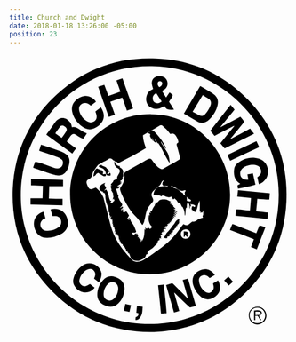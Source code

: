 ```yaml
---
title: Church and Dwight
date: 2018-01-18 13:26:00 -05:00
position: 23
---
```


<svg version="1.1" id="Layer_1" xmlns="http://www.w3.org/2000/svg" xmlns:xlink="http://www.w3.org/1999/xlink" x="0px" y="0px"
	 viewBox="0 0 163.6 164" style="enable-background:new 0 0 163.6 164;" xml:space="preserve">
<g>
	<path d="M138.8,26C124.2,11.2,106.3,3.3,85.7,2.5c-23.6-1-44.1,7-60.8,23.8C10.5,40.7,2.9,58.5,2,78.8
		c-0.9,23.3,6.8,43.5,23.3,60.1c15.6,15.7,34.7,23.2,57,23.6c21.8-0.4,40.8-8,56.4-23.7c14.5-14.5,22.3-32.2,23.2-52.7
		C163,62.9,155.2,42.6,138.8,26z M82,157.8c-42.2,0-75.4-34.6-75.3-75.4C6.7,40.5,41,6.3,83.4,7c41.5,0.7,74.3,35.3,74,75.4
		C157.5,124.7,122.8,157.8,82,157.8z"/>
</g>
<path d="M139.9,152.6c0-2.8,2.3-5,5.3-4.9c2.7,0,5,2.3,5,5.2c0,2.8-2.3,5.1-5.3,5.2C142.1,158,139.8,155.6,139.9,152.6z
	 M149.5,152.9c0.1-2.4-1.9-4.6-4.3-4.7c-2.7-0.1-4.7,1.8-4.8,4.3c-0.1,2.5,1.8,4.7,4.3,4.8C147.3,157.5,149.5,155.5,149.5,152.9z"/>
<path d="M77.9,147.7c-0.1,0.9-0.1,1.8-0.2,2.7c-0.1,1.2-0.4,2.3-1.1,3.3c-0.7,1.2-1.8,1.8-2.9,1.7c0-0.5,0.1-1,0.1-1.6
	c1.1-0.4,1.8-1.1,1.7-2.3c-0.4-0.1-0.8-0.2-1.3-0.3c0.1-1.3,0.2-2.5,0.4-3.9C75.7,147.4,76.7,147.5,77.9,147.7z"/>
<path d="M71.1,146.7c-0.3,1.3-0.6,2.6-0.9,4c-1.1-0.2-2.1-0.4-3.3-0.7c0.3-1.3,0.6-2.6,0.9-4C68.9,146.3,69.9,146.5,71.1,146.7z"/>
<path d="M53.7,130.1c-0.1,0.5-0.3,1-0.5,1.5c-0.2,0.6-0.5,1.1-0.9,1.8c-1-0.8-1.9-1.5-2.8-2.2c0.2-0.5,0.3-0.9,0.5-1.3
	c0.5-1.3,0.2-2.4-0.7-3.4c-0.9-1-2-1.1-3.3-0.7c-0.4,0.1-0.8,0.3-1.1,0.5c-1.9,1.3-3.3,3.1-3.9,5.4c-0.2,0.9-0.2,1.9,0.5,2.7
	c1.1,1.4,2.5,1.7,4,0.9c0.5-0.3,1-0.6,1.6-0.9c0.9,0.7,1.8,1.4,2.7,2.1c-0.1,0.2-0.3,0.4-0.4,0.6c-1.9,2.1-4.7,2.8-7.3,1.8
	c-1.7-0.6-3-1.7-3.9-3.2c-1-1.5-1.2-3.2-0.6-5c0.9-2.9,2.6-5.3,5.1-7.1c4.2-3,10.3-0.5,11.2,4.6C53.9,128.6,53.8,129.4,53.7,130.1z"
	/>
<path d="M67.1,135.4c-0.6-2.9-2.7-4.2-5.2-5.1c-2.8-1-5.2-0.3-7.2,1.9c-2.1,2.3-3.2,5.1-3.3,8.2c-0.1,2.6,1,4.5,3.1,5.8
	c0.9,0.5,1.8,0.9,2.8,1.2c2.5,0.7,4.7,0.1,6.5-1.8c1.6-1.6,2.6-3.5,3.1-5.6C67.3,138.4,67.5,136.9,67.1,135.4z M61.1,143
	c-0.9,0.8-1.9,1.3-3.2,1c-1.6-0.4-2.7-1.5-2.8-3.2c-0.1-2.5,0.7-4.6,2.5-6.4c0.9-0.8,1.9-1.3,3.2-1.1c1.5,0.2,2.6,1.5,2.8,3.2
	c0,0.3,0,0.5,0,1C63.4,139.6,62.7,141.5,61.1,143z"/>
<path d="M91.9,151.4c-1.1,0.1-2.1,0.2-3.3,0.3c-0.5-5.5-1.1-11-1.7-16.6c1.1-0.1,2.1-0.2,3.3-0.4C90.9,140.4,91.5,145.8,91.9,151.4z
	"/>
<path d="M96.4,139.4c0,0-0.1,0.1-0.1,0.1c1,3.5,2,7,3,10.6c-1,0.3-2,0.6-3.1,0.9c-1.5-5.3-3.1-10.6-4.6-16c1.2-0.3,2.3-0.7,3.4-1
	c0.2,0,0.6,0.2,0.8,0.4c2.1,2,4.1,4.1,6.1,6.1c0.7,0.7,1.5,1.5,2.2,2.2c0,0,0.1-0.1,0.2-0.1c-0.5-1.8-1-3.5-1.5-5.3
	c-0.5-1.7-1-3.5-1.5-5.3c1.1-0.3,2.1-0.5,3.1-0.8c1.5,5.4,3.1,10.7,4.6,16c-1.2,0.3-2.3,0.6-3.5,0.9
	C102.4,145.3,99.4,142.3,96.4,139.4z"/>
<path d="M119.2,142.4c-3,1.7-5.8,1.1-8.2-1.4c-1.7-1.8-3-3.9-3.7-6.4c-0.8-3.4,0.4-6.3,3.5-7.9c3.4-1.7,6.1-1.2,8.6,1.5
	c0.2,0.2,0.4,0.5,0.7,0.9c-1.1,0.6-2,1.2-3,1.8c-0.4-0.3-0.7-0.6-1-0.9c-1.1-0.9-2.3-1.1-3.6-0.5c-1.3,0.6-1.8,1.6-1.7,2.9
	c0.2,2.8,1.5,5,3.8,6.6c1.2,0.7,2.4,0.8,3.5-0.1c1.2-0.9,1.5-2,1.2-3.5c-0.1-0.4-0.2-0.8-0.3-1.3c1-0.6,2-1.2,3-1.8
	C124.2,136.7,123.3,140.2,119.2,142.4z"/>
<path d="M130.7,133.1c-0.8,0.7-1.6,1.4-2.5,2.2c-0.9-1-1.8-2-2.7-3c0.8-0.7,1.6-1.5,2.5-2.2C128.9,131.1,129.8,132.1,130.7,133.1z"
	/>
<path d="M149.6,101.2c-1.7,4.3-3.3,8.5-5,12.9c-1.2-0.5-2.3-1-3.4-1.4c0.6-1.5,1.1-3,1.7-4.5c-4.7-1.9-9.3-3.7-14-5.5
	c0.5-1.2,0.9-2.3,1.4-3.4c0.5,0.1,1,0.2,1.4,0.4c3.4,1.3,6.7,2.7,10.1,4c0.8,0.3,1.7,0.6,2.5,1c0.6-1.5,1.2-3,1.9-4.6
	C147.3,100.4,148.4,100.8,149.6,101.2z"/>
<path d="M144.9,84.6c-0.2,2.4-0.4,4.8-0.7,7.3c2.4,0.2,4.6,0.5,7,0.7c-0.1,1.2-0.3,2.4-0.4,3.7c-6.3-0.6-12.5-1.2-18.7-1.8
	c0.1-0.7,0.1-1.4,0.2-2c0-0.5,0.1-1.1,0.2-1.7c2.7-0.2,5.3,0.6,8.1,0.6c0.2-2.4,0.4-4.8,0.6-7.3c-2.6-0.3-5.3-0.5-8-0.8
	c0.1-1.2,0.3-2.4,0.4-3.8c6.2,0.6,12.4,1.2,18.6,1.8c-0.1,1.3-0.2,2.4-0.3,3.7C149.6,85,147.3,84.8,144.9,84.6z"/>
<path d="M148.1,74.8c-0.6,0.5-1.4,0.8-2.3,1.2c-0.3-1.4-0.6-2.7-0.9-4c0.3-0.2,0.6-0.5,0.8-0.7c2.6-1.7,1.3-5.4-0.8-6.1
	c-1.3-0.5-2.7-0.6-4-0.4c-1.5,0.2-3,0.7-4.2,1.6c-1.2,0.9-1.9,2.1-1.8,3.6c0.1,2.1,1.7,3.6,4.8,3.4c-0.2-1-0.4-2-0.6-3.1
	c1.1-0.2,2.1-0.4,3.2-0.7c0.5,2.2,1,4.4,1.5,6.7c-3.4,1.1-6.8,1.7-10.2,2.3c-0.1-0.7-0.2-1.3-0.3-1.9c0.5-0.3,1-0.6,1.6-0.9
	c-0.2-0.2-0.4-0.4-0.6-0.5c-1.9-1.2-2.7-3-3-5.1c-0.1-0.9-0.1-1.8,0-2.6c0.1-1.5,0.8-2.9,2-3.8c3.7-2.9,7.9-4,12.5-2.7
	c3,0.9,4.7,3.1,5.3,6.2C151.4,70.3,150.6,72.9,148.1,74.8z"/>
<path d="M146,54.4c-5.6,2.6-11.2,5.2-17,7.9c-0.5-1.1-1-2.2-1.6-3.4c5.7-2.7,11.3-5.3,17-8C145,52.1,145.5,53.2,146,54.4z"/>
<path d="M143,46.5c-5.8,2.9-11.4,5.8-17.2,8.6c-0.9-1-1.7-2-2.5-3c2.7-3.4,5.4-6.7,8.1-10c0,0-0.1-0.1-0.1-0.2
	c-3.8,1.9-7.5,3.9-11.4,5.9c-0.8-1-1.6-2-2.5-3c4-5.1,7.9-10.1,11.9-15.2c0.8,1,1.6,1.9,2.3,2.9c-1.5,1.7-2.8,3.4-4.2,5.1
	c-1.4,1.7-2.7,3.3-4.1,5c0,0,0.1,0.1,0.1,0.1c3.8-2,7.7-4,11.6-6.1c0.8,0.9,1.5,1.9,2.3,2.9c-2.8,3.4-5.5,6.8-8.2,10.1
	c0,0,0,0.1,0.1,0.1c3.8-2,7.6-4.1,11.5-6.2C141.4,44.6,142.2,45.5,143,46.5z"/>
<path d="M118.8,23c-2.2-1.4-4.4-2.7-6.6-4c-0.2-0.1-0.4-0.2-0.7-0.3c-3.2,5.3-6.3,10.7-9.5,16c0.1,0.1,0.2,0.2,0.3,0.3
	c2.7,1.6,5.4,3.2,8.1,4.7c0.5,0.3,1,0.3,1.6,0.4c1.9,0.2,3.4-0.6,4.8-1.9c2.3-2.2,4-4.9,4.8-8C122.4,27,121.5,24.8,118.8,23z
	 M117.6,29.8c-0.7,2-1.8,3.8-3.3,5.4c-0.9,0.9-2.1,1.2-3.2,0.6c-1.3-0.6-2.6-1.4-4-2.1c2-3.3,3.9-6.5,5.9-9.8
	c1.2,0.8,2.4,1.4,3.5,2.2C117.7,26.9,118.1,28.2,117.6,29.8z"/>
<path d="M93.3,27.8c0.8-1.3,1.8-2.4,2.2-3.9c-0.6-0.5-1.2-1-1.9-1.5c-0.7,1-1.3,1.9-2,2.9c-0.9-1.3-1.6-2.5-2.4-3.8
	c0.5-0.3,0.9-0.5,1.2-0.7c1.5-1,2.2-2.4,2-4.2c-0.2-1.8-1.2-3-2.9-3.5c-0.5-0.2-1-0.2-1.5-0.3c-2.9-0.2-5.2,1.7-4.7,4.8
	c0.1,0.9,0.5,1.8,0.7,2.8c-0.1,0-0.3,0.1-0.4,0.2c-2,0.8-3,2.2-3.5,4.2c-0.7,3,0.7,5.8,3.4,6.8c1.9,0.8,3.9,0.6,5.7-0.5
	c0.4-0.3,0.9-0.5,1.4-0.8c0.2,0.4,0.3,0.7,0.5,0.9c0.3,0.3,0.6,0.8,1,0.9c1.2,0.4,2.6,0.5,4.1,0.4C95.3,30.8,94.3,29.3,93.3,27.8z
	 M85.4,28.5c-1.1-0.4-1.6-1.4-1.6-2.6c-0.1-1.5,0.8-2.4,2-3.2c1.1,1.7,2.1,3.3,3.2,5C87.9,28.7,86.7,28.9,85.4,28.5z M87.6,19.3
	c-0.7-0.8-1.1-1.6-0.9-2.5c0.2-0.8,0.8-1.1,1.6-1c0.7,0.1,1.2,0.8,1,1.5C89.2,18.3,88.6,18.9,87.6,19.3z"/>
<path d="M72.3,31.8c-1.3,0.4-2.4,0.8-3.6,1.2c-0.9-2.6-1.8-5.1-2.7-7.6c-2.3,0.8-4.7,1.6-7,2.4c0.9,2.6,1.8,5.1,2.7,7.7
	c-1.2,0.4-2.3,0.8-3.6,1.2C56,30.9,54,25,51.9,19.1c1.2-0.4,2.3-0.8,3.6-1.2c0.8,2.2,1.6,4.3,2.4,6.5c2.3-0.8,4.6-1.6,7-2.5
	c-0.8-2.2-1.5-4.4-2.3-6.6c1.2-0.4,2.3-0.8,3.5-1.2C68.1,20,70.3,25.8,72.3,31.8z"/>
<path d="M51.4,42.4c-2.9,2.1-6,2.1-8.9-0.1c-2.9-2.3-5.1-5.1-5.8-8.8c-0.4-2.1,0-4.1,1.5-5.8c1.5-1.7,3.3-2.9,5.6-3.2
	c2.4-0.4,5.6,1.1,6.8,3.3c-1,0.8-2,1.5-3,2.3c-0.6-0.4-1.1-0.8-1.6-1.1c-2.1-1.1-4.7,0-5.2,2.2c-0.1,0.7-0.1,1.4,0.1,2.1
	c0.7,2.6,2.2,4.7,4.6,6c0.9,0.5,1.8,0.8,2.8,0.5c2.1-0.5,3.1-2.1,2.6-4.2c-0.1-0.7-0.4-1.3-0.6-2.1c1.1-0.8,2.1-1.6,3.2-2.4
	C56.2,35.3,55.8,39.2,51.4,42.4z"/>
<path d="M44.8,46.1c-1.5-0.5-2.6-1.4-3.9-2.2c-1.3-0.9-2.7-1.6-4.3-1.1c-0.4-1.8-0.6-2.3-1.2-3.1c-2.5-3.2-6.3-3.2-8.6,0.1
	c-1.3,1.9-2.6,3.7-4,5.6c-0.4,0.5-0.8,1.1-1.2,1.7c5.1,3.7,10.1,7.3,15.2,11c0.7-1,1.4-2,2.2-3c-1.9-1.4-3.7-2.7-5.4-4
	c0-0.2,0-0.2,0.1-0.3c0.7-1,1.3-1.9,2-2.9c1-1.4,1.9-1.6,3.4-0.7c0.8,0.5,1.5,1.1,2.3,1.5c0.5,0.3,1.2,0.5,1.7,0.8
	c0.8-1.1,1.5-2.1,2.2-3.2C45.1,46.3,45,46.2,44.8,46.1z M33.3,45c-0.8,1.3-1.7,2.5-2.7,3.9c-1.3-0.9-2.5-1.7-3.7-2.6
	c0.2-0.4,0.4-0.7,0.6-1c0.7-0.9,1.3-1.9,2-2.8c0.8-0.9,1.6-1,2.6-0.4c0.2,0.1,0.5,0.3,0.7,0.5C33.6,43.3,33.8,44.1,33.3,45z"/>
<path d="M35,64.1c-0.2,1-0.5,2.1-1,3.1c-1.4,3.1-3.8,4.3-7.1,3.5c-2-0.5-3.9-1.2-5.8-1.8c-2-0.7-4-1.4-6-2.1
	c-0.4-0.1-0.7-0.3-1.2-0.5c0.4-1.2,0.8-2.3,1.2-3.4c1.4,0.1,2.6,0.6,3.9,1c2.4,0.9,4.7,1.7,7.1,2.6c1,0.3,2,0.4,3,0.1
	c1.2-0.3,1.8-1.1,2.1-2.2c0.3-1.1,0.2-2.2-0.7-2.9c-0.8-0.6-1.6-1.1-2.5-1.4c-3.3-1.2-6.6-2.3-9.9-3.4c-0.2-0.1-0.4-0.1-0.7-0.2
	c0.4-1.2,0.7-2.3,1.1-3.6c0.9,0.3,1.7,0.5,2.6,0.8c2.9,1,5.8,2,8.7,3c0.8,0.3,1.6,0.7,2.3,1.1C34.6,59.2,35.6,61.2,35,64.1z"/>
<path d="M23.3,77.1c-0.1,2.4-0.1,4.8-0.2,7.3c2.6,0.1,5.3,0.2,8,0.2v3.8c-6.3-0.2-12.5-0.4-18.7-0.5v-3.7h7c0.1-2.4,0.1-4.8,0.2-7.3
	c-2.4-0.1-4.6-0.2-6.9-0.2v-3.8c6.3,0.2,12.5,0.4,18.7,0.6v3.7H23.3z"/>
<path d="M34,100.6c-0.6,2.1-2,3.6-3.9,4.6c-2.5,1.4-5.2,2.1-8,2.2c-3.5,0-5.8-1.6-7.1-4.9c-0.5-1.4-0.8-2.9-0.6-4.4
	c0.3-2.7,2.7-5.4,5.6-6c0.4,1.3,0.7,2.5,1.1,3.8c-0.3,0.1-0.5,0.2-0.7,0.3c-1.6,0.8-2.5,2.4-2.2,4c0.3,1.7,1.6,2.9,3.4,3
	c2.6,0.2,5-0.5,7.1-2c0.9-0.6,1.5-1.5,1.6-2.6c0.3-2.1-1.2-3.9-3.2-4c-0.6,0-1.2,0-1.9,0c-0.4-1.3-0.7-2.6-1.1-3.9
	c2.5-0.5,4.8-0.4,6.9,1.1C33.5,93.6,34.8,97.6,34,100.6z"/>
<path d="M145.1,153c-0.5,0-0.9,0-1.4,0c0,0.9,0,1.7,0,2.5c-0.5,0.1-0.7,0-0.7-0.4c0-1.7,0-3.4,0-5.2c1.4-0.2,2.6-0.3,3.8,0.2
	c0.5,0.2,0.7,0.7,0.7,1.2c0,0.5-0.2,1-0.7,1.2c-0.3,0.1-0.6,0.3-1,0.5c0.5,0.8,0.9,1.6,1.4,2.4c-0.5,0.2-0.7,0-0.9-0.3
	C146,154.5,145.6,153.7,145.1,153z M143.8,152.6c0.9-0.1,1.6-0.1,2.3-0.2c0.5-0.1,0.8-0.4,0.8-0.9c0-0.5-0.3-0.9-0.8-0.9
	c-0.8-0.1-1.5-0.1-2.3-0.1C143.8,151.1,143.8,151.8,143.8,152.6z"/>
<path d="M86.8,51.7c0,0.2,0,0.4,0,0.6c0,0-0.1,0-0.1,0c-0.5-0.8-0.9-1.6-1.4-2.4c-0.1,0-0.1,0.1-0.2,0.1c0.2,0.5,0.4,1,0.7,1.7
	c-0.9-0.1-1.3-0.5-1.6-1.2c-0.2-0.5-0.5-1-0.8-1.5C83.4,49,83.3,49,83.2,49c0.4,0.7,0.7,1.4,1.1,2.1c-0.9-0.9-1.7-2-2.1-3.2
	c-0.1-0.2,0-0.5,0.2-0.7c-0.1-0.2-0.2-0.4-0.2-0.5c-0.4-0.2-0.8-0.4-1.1-0.6v-0.3c0.7-0.4,1.3-0.8,2-1.1c0.5-0.2,1-0.1,1.4,0.3
	c2.7,2.8,5.2,5.7,6.7,9.3c0.1,0.3,0.2,0.6,0.3,0.9c-0.1,0-0.1,0.1-0.2,0.1c-0.8-1.4-1.7-2.8-2.6-4.2c-0.1,0-0.1,0.1-0.2,0.1
	c0.2,0.4,0.3,0.7,0.5,1.1c1,1.5,1.9,3.1,2.9,4.5c1,1.4,1.3,3,1.6,4.7c0.1,0.7,0.2,1.5,0.2,2.2C91.1,60,89.5,55.5,86.8,51.7z"/>
<path d="M59.1,71c-0.5,0-1.2,0.1-1.7,0c-0.3-0.1-0.6-0.5-0.8-0.8c-0.2-0.4-0.3-0.9-0.4-1.3c-0.4-1.3-1.3-2.1-2.6-2.5
	c-0.4-0.1-0.7-0.2-1-0.4c-0.2-0.1-0.4-0.4-0.3-0.5c0-0.2,0.3-0.4,0.5-0.5c0.4-0.1,0.8-0.1,1.2-0.2c0,0.2,0.1,0.3,0.1,0.4
	c0.9,0.3,1.7,0.6,2.5,1c0,0-0.1,0.1-0.1,0.1c0.3,0.3,0.5,0.6,0.8,0.9c0.5,0.4,1,0.8,1.6,1.3c-0.8,0.4-1.6,0.6-1.7,1.6
	c0.4,0,0.7-0.1,1.1-0.1c0.1-0.2,0.2-0.5,0.3-0.7C59.2,69.6,59.3,70,59.1,71z"/>
<path d="M56.3,71.2c-0.2,0.2-0.8,0.2-1.2,0.1c-0.6-0.2-1.2-0.7-1.8-1c-0.5-0.3-0.9-0.6-1.4-0.9c-0.6,0.3-1.1,0.5-1.4,1.2
	c-0.2,0.4-0.9,0.7-1.4,0.9c0.1-0.8,0.1-1.6,0.5-2.2c0.4-1.6,0.5-1.7,1.5-2.5c0.6,0.2,1.1,0.4,1.7,0.7c0-0.1,0.1-0.1,0.1-0.2
	c0.1,0.2,0.2,0.3,0.3,0.5c0.2,0,0.4-0.1,0.4-0.1c1.3,0.5,1.3,1.4,1,2.5c0.6-0.1,1.1-0.2,1.8-0.2C56.4,70.4,56.5,71,56.3,71.2z"/>
<path d="M99.2,98.5c0,0.3-0.3,0.5-0.5,0.8c-0.2,0.2-0.5,0.4-1,0.8c0.2,0,0.4,0,0.7,0.1c-0.1,0.1-0.1,0.2-0.2,0.2
	c-0.2,0-0.4,0-0.7,0.1c0,0.3-0.1,0.6-0.1,1c-0.2,0.1-0.4,0.2-0.7,0.3c-0.1,0.8-0.6,1.2-1.3,1.4c0.1,0.2,0.2,0.4,0.3,0.6
	c-0.3,0.2-0.6,0.4-0.9,0.7c-0.1,0-0.3-0.1-0.7-0.2c0.2,0.3,0.4,0.5,0.6,0.9c-0.5-0.1-0.8-0.1-1.2-0.2c0.1,0.2,0.2,0.4,0.3,0.6
	c-0.4-0.1-0.7-0.1-1.1-0.2c0,0,0,0.1,0,0.1c0.3,0.2,0.7,0.4,1.2,0.7c-0.7,0.2-1.3,0.4-1.8,0.5c0.1,0.2,0.2,0.3,0.3,0.5
	c-0.2,0.6-1.4,0.5-2,0c0.3-0.6,0.7-1.1,0.9-1.6c0.3-0.7,0.7-1.3,1.3-1.8c0.7-0.6,1.2-1.4,1.8-2.1c0.3-0.4,0.7-0.8,0.9-1.3
	c0.3-0.3,0.5-0.6,0.8-0.9c0.3-0.3,0.5-0.7,0.7-1.1c0.6-1,1.3-1.8,2.5-2.1C99.2,96.9,99.2,97.7,99.2,98.5z"/>
<path d="M105.6,88.5c0,0.7,0,1.4-0.1,2c-0.5-1.2,0-2.7-0.8-3.9c-0.9,0.5-1,0.8-1,3.2c0,0-0.1,0-0.2-0.1c-0.2,0.2-0.4,0.5-0.4,0.7
	c-0.1,0.8-0.1,1.7-0.2,2.5c0,0.5-0.1,0.9-0.2,1.4c-0.1,0-0.2,0-0.2,0c-0.1-0.9,0-1.8-0.3-2.6c-0.2-0.9-0.7-1.6-1-2.5
	c-0.1,0-0.2,0.1-0.3,0.1c-0.4-0.9-0.8-1.7-1.2-2.5c-1,0.2-1.1,0.1-1.6-0.8c-0.1-0.2-0.3-0.5-0.5-0.7c-0.3-0.3-0.6-0.6-1-1
	c-0.3,0.2-0.6,0.4-0.9,0.6c-0.3-0.5-0.7-1.1-1-1.6c-1.6,0.8-2.9,0-4.3-0.5c-0.8-0.3-1.2-0.2-1.6,0.4c-0.7-0.8-1.6-0.7-2.5-0.7
	c-0.7,0-1.4,0-2.1-0.6c0.2-0.6,0.3-1.4,0.6-2c0.8-1.4,2-2.5,3.8-2.6c1.2-0.1,2.3-0.4,3.5,0c0.1,0.1,0.3,0,0.4,0
	c0.1,0,0.1-0.1,0.2-0.1c-0.2-0.1-0.4-0.2-0.6-0.4c0.5-0.1,1-0.2,1.6-0.3c0,0,0,0,0.1,0c0.9,1,1.9,1.6,3.3,2c1.4,0.4,2.4,1.4,3.5,2.3
	c0.2,0.2,0.4,0.2,0.8,0.4c0.1,0.9,0.9,1.3,1.8,1.5c0.4,0.1,0.5,0.3,0.5,0.7c0,0.8,0,1.5,0,2.3C105.4,86.2,105.5,87.3,105.6,88.5z"/>
<path d="M103.8,105.5c0.2,0.3,0.3,0.7,0.5,1.1c-1,0.4-1-0.6-1.6-0.9c0,0.3,0,0.6-0.1,0.8c-0.1,0.2-0.4,0.2-0.7,0.4v-3.3
	c0.5,0,1,0,1.5,0.1c1,0.2,1.2,0.7,0.7,1.5C104,105.3,103.9,105.4,103.8,105.5z"/>
<path d="M82.8,35.1C57,34.9,35.6,55.3,35.5,81.9c-0.1,25.8,20.9,46.8,46.6,46.8c25.9,0,46.8-20.8,46.9-46.5
	C129.1,57.1,109,35.3,82.8,35.1z M102.9,107.9c-1.6,0-2.8-1.3-2.7-2.9c0-1.5,1.3-2.7,3-2.7c1.5,0,2.6,1.2,2.6,2.8
	C105.8,106.8,104.6,107.9,102.9,107.9z M114,93.3c-0.3,0.7-1.7,0.9-0.8,2.2c-0.5,0.2-1,0.3-1.5,0.5c-0.6,0.2-1.2,0.3-1.6,0.7
	c-1,0.9-2.1,1.4-3.2,1.2c-0.9,0.7-1.6,1.4-2.4,1.8c-0.9,0.5-1.8,0.2-2.8-0.4c-0.3,0.4-0.6,0.7-0.8,1c-1.3,1.8-2.5,3.6-3.9,5.2
	c-3.3,3.9-7.2,7.1-11.4,10c-2.1,1.5-4.2,2.9-6.3,4.3c-1.5,1-3.1,1.7-5,1.6c-1-0.1-1.9-0.3-2.6-1.1c-1.3-1.4-2.7-2.8-3.9-4.3
	c-2.7-3.3-5.1-6.8-6.8-10.7c-1.3-3.2-2.2-6.5-3-9.8c-1-3.8-1.9-7.5-2.9-11.3c0-0.1-0.1-0.2-0.1-0.3c-0.9-2.4-2.6-4.2-4.5-5.9
	c-0.7,0.3-1.2,0.5-1.9,0.8c-1,0.4-1.8,0.2-2.3-0.7c-0.5-0.8-0.9-1.7-1.1-2.6c-0.3-0.9,0.1-1.8,0.9-2.2c1.6-0.8,2.4-1.9,2.6-3.7
	c0.1-0.8,0.7-1.5,1.2-2.2c0.6-0.9,1.2-1.8,1.9-2.6c0.3-0.3,0.8-0.5,1.2-0.7c0.5-0.3,1-0.5,1.4-0.8c0.2-0.1,0.4-0.3,0.6-0.4
	c1.1-0.4,2.1-0.9,3-1.6c0.8-0.6,1.8-0.3,2.5,0.5c0.2,0.3,0.7,0.3,1.1,0.5c-0.4,0.8-0.3,1.7,0,2.6c0.4,0.9,1.1,1.4,2,1.9
	c1,0.5,1.2,1.6,0.7,2.6c-0.4,0.6-0.7,1.3-1.1,1.9c-0.1,0.2-0.2,0.5-0.2,0.7c0.1,0.7-0.3,1.1-0.9,1.3c-0.3,0.1-0.6,0.2-0.9,0.4
	c-0.2,0.1-0.4,0.2-0.4,0.3c-0.1,1.1-1.5,1.4-1.5,2.6c0.2,0,0.4-0.1,0.6-0.1c0,0,0,0.1,0,0.1c-0.2,0.2-0.5,0.4-0.7,0.6
	c0,0.3,0.1,0.5,0.1,0.9c0,0,0.1,0.1,0.3,0.1c-0.1,0.1-0.1,0.2-0.2,0.4l0.4,0.4c-0.1,0.2-0.2,0.3-0.3,0.5c0.3,0.6,0.7,1.1,1,1.7
	c0.1,0.2,0.2,0.5,0.1,0.6c-0.3,0.6-0.1,0.9,0.3,1.2c-0.2,0.7-0.3,1.3-0.5,2c0.3-0.2,0.5-0.3,0.8-0.5c0,0.3,0,0.4-0.1,0.6
	c0.1,0,0.2,0.1,0.5,0.3c-0.6,0.6-1.1,1.1-1.6,1.6c-0.2,0.1-0.6,0-1,0c0.2-0.5,0.4-0.9,0.6-1.3c-0.3,0-0.5-0.1-0.8-0.1
	c0-0.1,0-0.2,0-0.3c-0.6-1.1-0.6-2.3-1-3.5c-0.2-0.5-0.4-1.1-0.6-1.6c-0.2-0.4-0.4-0.7-0.6-1.1c-0.4,0.3-0.7,0.4-1,0.6
	c0,0-0.1-0.1-0.1-0.1c0.4-0.4,0.7-0.8,1.1-1.2c-0.2-0.4-0.2-0.8-0.5-1.1c-0.5-0.7-0.8-1.3,0-2.1c-1.6,0.3-3.2,1.6-3.8,3
	c0.3-0.2,0.5-0.3,0.8-0.4c-0.2,0.3-0.4,0.7-0.6,1c0.4,0.4,0.6,0.8,1,1.1c0.3,0.2,0.8,0.4,1.3,0.5c0,0.1-0.1,0.3-0.1,0.6
	c0.2,0,0.3,0,0.6-0.1c0,0.1,0.1,0.2,0.1,0.4h0.5c0,0.3,0,0.5,0,0.8c0,0.2,0.2,0.4,0.2,0.6c0,0.6,0,1.2,0.1,1.7
	c0.1,0.8,0.3,1.6,0.5,2.5c0.1,0.3,0.3,0.7,0.4,1c0.1,0.3,0.2,0.5,0.3,0.8c0,0,0.2,0,0.4,0c0.1,1.2,0.2,2.5,0.3,3.7
	c0.1,0,0.2,0,0.4,0v1.8c0.1,0,0.2,0,0.5,0.1c-0.1,0.4-0.2,0.8-0.3,1.1c0,0,0,0,0.1,0.1c0.2-0.3,0.4-0.5,0.6-0.8
	c0.1,0,0.1,0.1,0.2,0.1c-0.2,0.5-0.3,1-0.6,1.7c0.3-0.2,0.4-0.4,0.7-0.6c0,0.4-0.1,0.7-0.1,1c0.2-0.1,0.4-0.2,0.6-0.3V98
	c0,0,0.1,0,0.2,0c-0.1,0.3-0.2,0.5-0.3,0.9c0.2,0,0.3,0.1,0.5,0.1c-0.1,0.2-0.1,0.5-0.2,0.8c0.1,0.1,0.2,0.1,0.4,0.2
	c-0.1,0.2-0.1,0.4-0.2,0.6c0.2,0.3,0.4,0.6,0.7,0.9c0.1,0,0.1-0.1,0.2-0.1c0,0.2-0.1,0.5-0.1,0.8c0.7,0.6,0,1.3,0.1,2
	c0.2-0.3,0.4-0.6,0.5-0.8c0.1,0,0.1,0,0.1,0c-0.1,0.6-0.2,1.2-0.3,1.8c0,0,0.1,0,0.1,0c0.1-0.2,0.3-0.4,0.5-0.7v1
	c0.2-0.2,0.4-0.4,0.7-0.6c0,0.4-0.1,0.7-0.1,1c0.3,0.1,0.5,0.3,0.8,0.4c0.1,0.8,0.2,1.5,0.3,2.2c0.1-0.1,0.2-0.1,0.4-0.2
	c0,0.3-0.1,0.6-0.1,1c0.2,0,0.3,0,0.5,0.1c0.1,0.5,0.3,1,0.4,1.4c0.4,0.2,0.7,0.3,1,0.5c0,0.3,0,0.6-0.1,0.9
	c0.2-0.1,0.4-0.1,0.7-0.2c0.1,0.3,0.2,0.6,0.3,0.9c0.1,0,0.3,0,0.4,0c0,0.3,0.1,0.5,0.1,0.8c0.9,0.3,0.2,1.1,0.6,1.7
	c0.1-0.1,0.2-0.3,0.3-0.4c0.1,0.2,0.2,0.4,0.2,0.6c0.2,0,0.3,0,0.5,0v0.9c0.2-0.1,0.4-0.2,0.5-0.2c0.8,1.1,0.7,2.5,1.8,3.5
	c1.2,1,2.5,1.2,3.9,1c0.9-0.2,1.8-0.7,2.7-1.1c0.8-0.4,1.4-1.2,1.6-2.1c0-0.2,0.1-0.3,0.2-0.5c0.3-0.1,0.5-0.1,0.8-0.2
	c0-0.3-0.1-0.5-0.1-0.8c0-0.2,0.1-0.5,0.2-0.6c0.4-0.4,0.9-0.9,1.4-1.2c1.1-0.6,1.9-1.4,2.7-2.3c0.3-0.4,0.8-0.6,1.2-1v-0.8l0.6-0.4
	c-0.2-0.6,0.1-0.9,1-1.1c0-0.4-0.1-0.8-0.1-1.2c0.4,0.1,0.7,0.1,1.1,0.2c-0.2-0.3-0.3-0.5-0.4-0.7c0.1-0.1,0.2-0.2,0.4-0.3
	c-0.2-0.2-0.3-0.3-0.5-0.5c0.2-0.2,0.3-0.5,0.5-0.8c0.1,0,0.3-0.1,0.7-0.1c-0.3-0.3-0.5-0.5-0.8-0.7c0.2-0.1,0.4-0.1,0.6-0.2
	c-0.1-0.2-0.1-0.3-0.2-0.5c0.3,0,0.6,0.1,0.9,0.1c0,0,0.1-0.1,0.1-0.1c-0.2-0.1-0.4-0.3-0.7-0.4c0,0,0-0.1,0.1-0.1
	c0.4,0.1,0.9,0.2,1.3,0.3c0-0.1,0.1-0.1,0.1-0.2c-0.4-0.3-0.8-0.5-1.3-0.8h1.1c-0.2-0.3-0.4-0.5-0.6-0.7c0.5,0.1,0.9,0.2,1.4,0.3
	c0-0.1,0.1-0.1,0.1-0.2c-0.4-0.3-0.8-0.5-1.2-0.8c0,0,0-0.1,0-0.1c0.4,0.1,0.8,0.2,1.2,0.2c0,0,0-0.1,0.1-0.1
	c-0.2-0.2-0.4-0.5-0.7-0.8c0.4,0.1,0.8,0.1,1.1,0.2c0-0.2-0.1-0.3-0.1-0.5c0.2,0,0.5,0,0.8-0.1c-0.2-0.3-0.4-0.5-0.7-0.8h0.9
	c0-0.2,0-0.3,0-0.5c0.3,0,0.5,0.1,0.8,0.1c-0.1-0.3-0.1-0.5-0.2-0.7c0.3,0,0.6,0,0.9,0c-0.1-0.3-0.2-0.5-0.3-0.8
	c0.4,0.1,0.7,0.2,1.1,0.3c-0.2-0.2-0.2-0.4-0.4-0.6c0.2-0.1,0.4-0.3,0.6-0.4c-0.1-0.2-0.2-0.4-0.4-0.6c0.3,0,0.6-0.1,0.9-0.1
	c-0.2-0.3-0.4-0.5-0.5-0.6c0,0,0-0.1,0.1-0.1c0.3,0.1,0.6,0.2,1.1,0.3c-0.4-0.4-0.6-0.7-0.9-1c0,0,0-0.1,0-0.1
	c0.5,0.1,1,0.3,1.6,0.5c-0.5-0.5-1-0.9-1.4-1.4c0,0,0.1-0.1,0.1-0.1c0.4,0.2,0.8,0.4,1.2,0.6c0,0,0.1-0.1,0.1-0.2
	c-0.4-0.5-0.8-0.9-1.2-1.4c0,0,0-0.1,0.1-0.1c0.5,0.3,1,0.6,1.5,0.9c0,0,0.1-0.1,0.1-0.1c-0.5-0.5-1-0.9-1.6-1.4
	c0-0.1,0.1-0.1,0.1-0.2c0.5,0.3,1,0.5,1.5,0.8c0-0.1,0.1-0.2,0.2-0.2c-0.3-0.3-0.6-0.6-1-0.9c-0.4-0.3-0.7-0.6-1.1-0.9
	c0,0,0-0.1,0.1-0.1c0.3,0.1,0.6,0.2,0.9,0.2c0-0.1,0.1-0.1,0.1-0.2c-0.5-0.5-1-0.9-1.5-1.4c0.1-0.1,0.2-0.2,0.4-0.3
	c-0.7-0.4-1.4-0.8-2.1-1.2c0,0,0-0.1,0.1-0.2c0.4,0.1,0.9,0.2,1.3,0.3c0,0,0-0.1,0.1-0.2c-0.5-0.3-1-0.5-1.6-0.8
	c0.2-0.1,0.4-0.2,0.7-0.3c-1.2-0.4-2.2-1.2-3.5-1.3c-1.2,0-2.4-0.2-3.6,0.7c-0.2,0.5-0.9,1.3-2,1.1c0.1,0.4,0.2,0.7,0.3,1.2
	c-0.3-0.2-0.5-0.3-0.8-0.6c0.1,0.4,0.2,0.7,0.2,0.9c-0.8,1.2-1.6,2.4-2,3.8c-0.3-0.2-0.5-0.4-0.9-0.6c0.2,0.6,0.4,1.1,0.5,1.5
	c0,0-0.1,0-0.1,0.1c-0.2-0.2-0.3-0.3-0.5-0.5c-0.5,0.6-0.1,1.2,0,1.9c-0.2-0.2-0.4-0.3-0.5-0.4c-0.1,0.7-0.2,1.3-0.3,2.3
	c0.2,1.6,0.7,3.3,2.1,4.6c-0.2,0.4-0.4,0.7-0.7,1c0,0-0.2,0-0.4-0.1c0,0.2,0,0.3,0,0.5c-0.5-0.4-0.9-0.8-1.4-1.2
	c-0.1,0.3-0.2,0.5-0.3,0.8c-0.7,0.2-0.9-0.3-1.3-0.8c0.1,0.6,0.2,1,0.3,1.5c0,0-0.1,0-0.1,0.1c-0.2-0.2-0.3-0.3-0.5-0.5
	c-0.1,2.5,0,4.9-1.5,7.1c-0.1,0-0.1,0-0.2,0c0.1-0.3,0.1-0.7,0.1-1c0,0-0.1,0-0.1,0c-0.2,0.5-0.4,0.9-0.5,1.4c-0.1,0-0.1,0-0.2,0
	c0.1-0.5,0.1-1,0.2-1.6c-0.2,0.1-0.4,0.1-0.6,0.2c0.1-0.4,0.1-0.7,0.2-1c0,0-0.1,0-0.1-0.1c-0.1,0.2-0.3,0.5-0.5,0.7
	c-0.1-0.1-0.1-0.1-0.2-0.2c0-0.3,0.1-0.5,0.1-0.9c-0.2,0.1-0.4,0.2-0.7,0.3c0.1-0.5,0.2-0.9,0.3-1.4c-0.2,0-0.5,0-0.7,0.1
	c0.1-0.3,0.2-0.6,0.3-0.9c0,0-0.1,0-0.1-0.1c-0.2,0.2-0.5,0.3-0.8,0.6c0.1-0.3,0.1-0.6,0.2-0.9c-0.6,0.4-1,0.7-1.6,1.1
	c-0.2-0.2-0.5-0.5-0.9-0.7c0.2-0.2,0.3-0.4,0.4-0.6c1.4,0.2,1.6,0.1,2-0.7c-0.4-1-0.7-1.9-1.1-2.8c-0.3-0.7-0.7-1.3-1.1-1.9
	c-0.2-0.3-0.5-0.5-0.7-0.9c-0.3-0.5-0.4-1-0.7-1.6c-0.2,0.1-0.4,0.4-0.7,0.6c-0.1,0-0.1-0.1-0.2-0.1c0.3-0.4,0.5-0.8,0.8-1.2
	c0,0,0-0.1-0.1-0.1c-0.4,0.2-0.8,0.5-1.2,0.7c0-0.1-0.1-0.1-0.2-0.2c0.4-0.6,0.7-1.2,1-1.8c-0.5-0.9-1-1.6-1.6-2.4
	c-0.4,0.2-0.9,0.5-1.4,0.8c0-0.2,0.1-0.4,0.1-0.6c-0.3,0.1-0.5,0.2-0.7,0.2c0,0-0.1-0.1-0.1-0.1c0.3-0.3,0.5-0.7,0.8-1
	c0,0,0,0-0.1-0.1c-0.2,0.1-0.5,0.2-0.9,0.4c0.2-0.4,0.4-0.7,0.5-1c0,0-0.1-0.1-0.1-0.1c-0.3,0.3-0.7,0.5-1,0.8
	c-0.1,0-0.1-0.1-0.2-0.2c0.3-0.3,0.5-0.6,0.8-0.8c0.4-0.3,0.6-0.6,0.1-1.2c-0.4,0.3-0.8,0.5-1.3,0.8c0,0-0.1-0.1-0.1-0.1
	c0.2-0.2,0.5-0.5,0.7-0.7c0.6-0.5,0.7-1,0.3-1.7c-0.4-0.7-0.9-1.2-1.3-1.9c-0.1-0.2-0.2-0.5-0.3-0.9c-0.4-0.2-0.6-1.2-0.3-2
	c-0.2-0.1-0.3-0.2-0.5-0.3c0,0,0.1,0,0.1,0c-0.3-1.2-0.7-2.3-1-3.5c0.3,0,0.8,0,1.3-0.2c0.4-0.2,0.6-0.6,1-1.1
	c-0.7-0.1-1.1-0.1-1.7-0.2c1-0.6,1.8-1.2,2.7-1.8h-1c0,0,0-0.1-0.1-0.1c0.3-0.2,0.7-0.3,1.1-0.5c-0.3-0.2-0.6-0.3-0.9-0.4
	c0-0.1,0-0.1-0.1-0.2c0.4-0.2,0.8-0.5,1.2-0.7c-0.3-0.5,0.3-0.5,0.6-0.8c-0.2-0.1-0.3-0.2-0.5-0.4c0.5-0.6,0.7-1.3,0.5-2.1
	c-0.1-0.3-0.1-0.6,0-0.9c0.1-1.3-0.4-2.3-1.6-2.9c-0.1-0.1-0.2-0.2-0.4-0.3c0-0.2,0.1-0.4,0.1-0.7c-0.9,0.2-2.4-0.8-2.7-1.6
	c-0.1-0.3-0.2-0.7-0.4-1c0.8-0.1,1.5-0.1,2,1c5.5-2.9,11-5.6,16.3-8.9c-0.8-2.5-1.8-4.9-1.7-7.5c1.6-0.9,3.2-1.9,4.9-2.8
	c1.5-0.9,3-1.7,4.4-2.6c0.8-0.5,1.6-0.6,2.3,0c0.9,0.8,1.7,1.6,2.5,2.4c0.7,0.7,1.2,1.5,1.8,2.3c1.6-0.5,2.3-0.3,3.3,1
	c0.8,1.1,1.3,2.4,1.5,3.8c-0.1,0.1-0.2,0.3-0.3,0.3c-0.9,0.4-0.8,1.1-0.6,1.8c0.6,2,1.1,4,1.6,6c0.1,0.5,0.2,1,0.3,1.7
	c-1.2,0.7-2.4,1.5-3.6,2.2c-2.1,1.2-4.2,2.3-6.3,3.5c-0.5,0.3-0.9,0.2-1.3,0.1c-1.3-0.5-2.3-1.5-3.2-2.5c-0.7-0.9-1.4-1.8-2.1-2.8
	c-0.6-0.8-1.2-0.9-2.1-0.5c-1,0.5-2,1.1-3,1.7c-3,1.7-6,3.3-9,5c-0.4,0.2-0.8,0.4-1.1,0.7c-0.8,0.4-1.1,1-0.9,2c0.2,0.9,0,2-0.2,2.9
	c-0.3,1.5-1,2.9-1.9,4.1c-0.4,0.6-0.5,1.2-0.3,1.8c0.3,0.8,0.5,1.7,0.9,2.5c1.6,3.7,3.4,7.2,5.9,10.4c1,1.2,2.1,2.3,3.1,3.4
	c0.6,0.7,1.2,1.5,1.8,2.3c0.4,0.5,0.7,1.1,1.1,1.6c0.1,0,0.2,0,0.3,0c0.3-0.5,0.6-1.1,0.8-1.6c0.4-1.6,0.8-3.3,1.1-4.9
	c0.4-2.1,1.3-3.9,2.7-5.4c0.2-0.1,0.3-0.3,0.4-0.5c1.2-1.3,1.6-1.8,0.6-3.6c-0.7-1.2-0.5-2.5,0.4-3.5c0.8-0.8,1.6-1.5,2.5-2.2
	c1.1-0.9,2.1-1.8,2.5-3.1c0.2-0.6,0.7-1,1.6-1.2c-0.9,0.9-1.4,1.7-0.9,3c0.8,0.1,1.8,0.3,2.7,0.2c2.1-0.1,3.9,0.4,5.6,1.7
	c0.6,0.5,1.3,0.8,2.1,1.1c0.6,0.3,1.3,0.3,1.9,0c0.5-0.3,1-0.2,1.2,0.1c-0.2,0.4-0.6,0.8-0.6,1.2c-0.1,0.7,0.1,1.4,0.8,2
	c0.8,0.7,1.4,1.6,2.5,2c0.2,0.1,0.3,0.5,0.4,0.7c-0.6,0.5-1.1,0.5-1.8,0.1c0.3,1.4,0.9,2.4,1.7,3.3c0,0,0.1,0,0.2-0.1
	c-0.2-0.5-0.3-1-0.5-1.5c0,0,0.1,0,0.1,0c0.1,0.1,0.2,0.3,0.3,0.4c0.8-0.3,2.2,0.2,2.5,0.9c-0.5,0.7-0.5,0.7-1.6,0
	c-0.6,0.7-0.7,1.4-0.4,2.3c0.2,0,0.3,0,0.5,0c0.1,0.2,0.2,0.5,0.4,0.8c0.1-0.1,0.2-0.2,0.3-0.3c0.1,0.3,0.3,0.5,0.5,0.8
	c1.1-1,1.3-2.2,1.6-3.5c0.3-1.2,0.8-2.4,1.1-3.4c0.1,0.5,0.2,1.2,0.2,1.9c0,0.8,0,1.6,0,2.4c0,0.8-0.1,1.5-0.1,2.4
	c0.2-0.2,0.4-0.2,0.5-0.4v1c0.3-0.2,0.4-0.3,0.7-0.4c0.1,0.1,0.2,0.2,0.4,0.3c0.2-0.5,0.3-0.9,0.5-1.4h0.1c-0.1,1-0.1,1.9-0.2,2.8
	C113.9,93.3,113.9,93.3,114,93.3z"/>
</svg>
